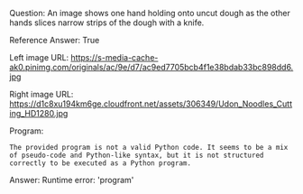 Question: An image shows one hand holding onto uncut dough as the other hands slices narrow strips of the dough with a knife.

Reference Answer: True

Left image URL: https://s-media-cache-ak0.pinimg.com/originals/ac/9e/d7/ac9ed7705bcb4f1e38bdab33bc898dd6.jpg

Right image URL: https://d1c8xu194km6ge.cloudfront.net/assets/306349/Udon_Noodles_Cutting_HD1280.jpg

Program:

```
The provided program is not a valid Python code. It seems to be a mix of pseudo-code and Python-like syntax, but it is not structured correctly to be executed as a Python program.
```
Answer: Runtime error: 'program'

